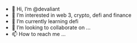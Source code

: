 - 👋 Hi, I’m @devaliant
- 👀 I’m interested in web 3, crypto, defi and finance
- 🌱 I’m currently learning defi 
- 💞️ I’m looking to collaborate on ...
- 📫 How to reach me ...

<!---
devaliant/devaliant is a ✨ special ✨ repository because its `README.md` (this file) appears on your GitHub profile.
You can click the Preview link to take a look at your changes.
--->
